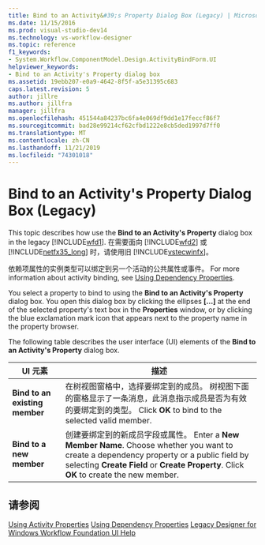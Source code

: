```yaml
---
title: Bind to an Activity&#39;s Property Dialog Box (Legacy) | Microsoft Docs
ms.date: 11/15/2016
ms.prod: visual-studio-dev14
ms.technology: vs-workflow-designer
ms.topic: reference
f1_keywords:
- System.Workflow.ComponentModel.Design.ActivityBindForm.UI
helpviewer_keywords:
- Bind to an Activity's Property dialog box
ms.assetid: 19ebb207-e0a9-4642-8f5f-a5e31395c683
caps.latest.revision: 5
author: jillre
ms.author: jillfra
manager: jillfra
ms.openlocfilehash: 451544a84237bc6fa4e069df9dd1e17feccf86f7
ms.sourcegitcommit: bad28e99214cf62cfbd1222e8cb5ded1997d7ff0
ms.translationtype: MT
ms.contentlocale: zh-CN
ms.lasthandoff: 11/21/2019
ms.locfileid: "74301018"
---
```

# <a name="bind-to-an-activity39s-property-dialog-box-legacy"></a>Bind to an Activity&#39;s Property Dialog Box (Legacy)
This topic describes how use the **Bind to an Activity's Property** dialog box in the legacy [!INCLUDE[wfd1](../includes/wfd1-md.md)]. 在需要面向 [!INCLUDE[wfd2](../includes/wfd2-md.md)] 或 [!INCLUDE[netfx35_long](../includes/netfx35-long-md.md)] 时，请使用旧 [!INCLUDE[vstecwinfx](../includes/vstecwinfx-md.md)]。

 依赖项属性的实例类型可以绑定到另一个活动的公共属性或事件。 For more information about activity binding, see [Using Dependency Properties](https://go.microsoft.com/fwlink?LinkID=65007).

 You select a property to bind to using the **Bind to an Activity's Property** dialog box. You open this dialog box by clicking the ellipses **[…]** at the end of the selected property's text box in the **Properties** window, or by clicking the blue exclamation mark icon that appears next to the property name in the property browser.

 The following table describes the user interface (UI) elements of the **Bind to an Activity's Property** dialog box.

|UI 元素|描述|
|----------------|-----------------|
|**Bind to an existing member**|在树视图窗格中，选择要绑定到的成员。 树视图下面的窗格显示了一条消息，此消息指示成员是否为有效的要绑定到的类型。 Click **OK** to bind to the selected valid member.|
|**Bind to a new member**|创建要绑定到的新成员字段或属性。 Enter a **New Member Name**. Choose whether you want to create a dependency property or a public field by selecting **Create Field** or **Create Property**. Click **OK** to create the new member.|

## <a name="see-also"></a>请参阅
 [Using Activity Properties](https://go.microsoft.com/fwlink?LinkID=65013) [Using Dependency Properties](https://go.microsoft.com/fwlink?LinkID=65007) [Legacy Designer for Windows Workflow Foundation UI Help](../workflow-designer/legacy-designer-for-windows-workflow-foundation-ui-help.md)